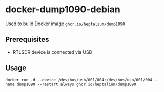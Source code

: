 # docker-dump1090-debian

Used to build Docker image `ghcr.io/heptalium/dump1090`

## Prerequisites

- RTLSDR device is connected via USB

## Usage

`docker run -d --device /dev/bus/usb/001/004:/dev/bus/usb/001/004 --name dump1090 --restart always ghcr.io/heptalium/dump1090`
